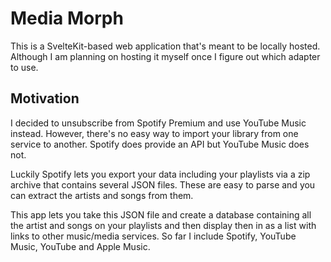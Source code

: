 # Media Morph

This is a SvelteKit-based web application that's meant to be locally hosted. Although I am planning on hosting it myself once I figure out which adapter to use.

## Motivation

I decided to unsubscribe from Spotify Premium and use YouTube Music instead. However, there's no easy way to import your library from one service to another. Spotify does provide an API but YouTube Music does not.

Luckily Spotify lets you export your data including your playlists via a zip archive that contains several JSON files. These are easy to parse and you can extract the artists and songs from them.

This app lets you take this JSON file and create a database containing all the artist and songs on your playlists and then display then in as a list with links to other music/media services. So far I include Spotify, YouTube Music, YouTube and Apple Music.
